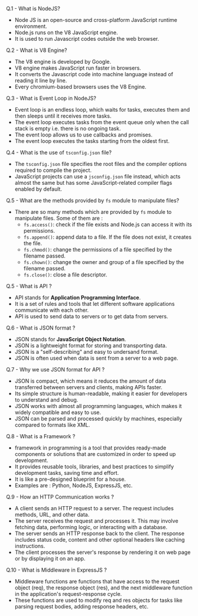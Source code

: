 Q.1 - What is NodeJS?
* Node JS is an open-source and cross-platform JavaScript runtime environment.
* Node.js runs on the V8 JavaScript engine.
* It is used to run Javascript codes outside the web browser.

Q.2 - What is V8 Engine?
* The V8 engine is developed by Google.
* V8 engine makes JavaScript run faster in browsers.
* It converts the Javascript code into machine language instead of reading it line by line.
* Every chromium-based browsers uses the V8 Engine.

Q.3 - What is Event Loop in NodeJS?
* Event loop is an endless loop, which waits for tasks, executes them and then sleeps until it receives more tasks.
* The event loop executes tasks from the event queue only when the call stack is empty i.e. there is no ongoing task.
* The event loop allows us to use callbacks and promises.
* The event loop executes the tasks starting from the oldest first.

Q.4 - What is the use of `tsconfig.json` file?
* The `tsconfig.json` file specifies the root files and the compiler options required to compile the project.
* JavaScript projects can use a `jsconfig.json` file instead, which acts almost the same but has some JavaScript-related 
compiler flags enabled by default.

Q.5 - What are the methods provided by `fs` module to manipulate files?
* There are so many methods which are provided by `fs` module to manipulate files. Some of them are :
    * `fs.access()`: check if the file exists and Node.js can access it with its permissions.
    * `fs.append()`: append data to a file. If the file does not exist, it creates the file.
    * `fs.chmod()`: change the permissions of a file specified by the filename passed.
    * `fs.chown()`: change the owner and group of a file specified by the filename passed.
    * `fs.close()`: close a file descriptor.

Q.5 - What is API ?
* API stands for **Application Programming Interface**.
* It is a set of rules and tools that let different software applications communicate with each other.
* API is used to send data to servers or to get data from servers.

Q.6 - What is JSON format ?
* JSON stands for **JavaScript Object Notation**.
* JSON is a lightweight format for storing and transporting data.
* JSON is a "self-describing" and easy to undersand format.
* JSON is often used when data is sent from a server to a web page.

Q.7 - Why we use JSON format for API ?
* JSON is compact, which means it reduces the amount of data transferred between servers and clients, making APIs faster.
* Its simple structure is human-readable, making it easier for developers to understand and debug.
* JSON works with almost all programming languages, which makes it widely compatible and easy to use.
* JSON can be parsed and processed quickly by machines, especially compared to formats like XML.

Q.8 - What is a Framework ?
*  framework in programming is a tool that provides ready-made components or solutions that are customized in order to speed up development. 
* It provides reusable tools, libraries, and best practices to simplify development tasks, saving time and effort.
* It is like a pre-designed blueprint for a house.
* Examples are : Python, NodeJS, ExpressJS, etc.

Q.9 - How an HTTP Communication works ?
* A client sends an HTTP request to a server. The request includes methods, URL, and other data.
* The server receives the request and processes it. This may involve fetching data, performing logic, or interacting with a database.
* The server sends an HTTP response back to the client. The response includes status code, content and other optional headers like caching instructions.
* The client processes the server's response by rendering it on web page or by displaying it on an app.

Q.10 - What is Middleware in ExpressJS ?
* Middleware functions are functions that have access to the request object (req), the response object (res), and the next middleware function in the application's request-response cycle.
* These functions are used to modify req and res objects for tasks like parsing request bodies, adding response headers, etc.
